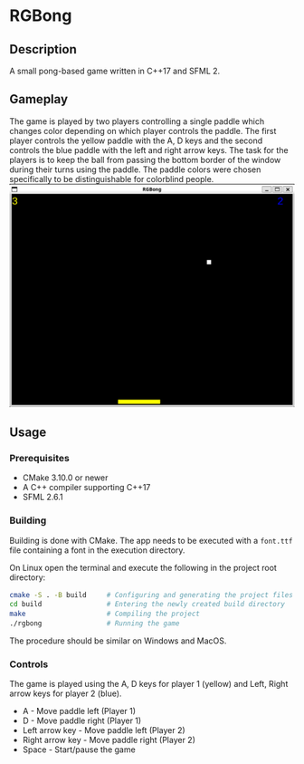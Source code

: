 # RGBong

## Description
A small pong-based game written in C++17 and SFML 2.

## Gameplay
The game is played by two players controlling a single paddle which changes color depending on which player controls the paddle. The first player controls the yellow paddle with the A, D keys and the second controls the blue paddle with the left and right arrow keys. The task for the players is to keep the ball from passing the bottom border of the window during their turns using the paddle. The paddle colors were chosen specifically to be distinguishable for colorblind people.
![Gameplay](gameplay.png)

## Usage
### Prerequisites
- CMake 3.10.0 or newer
- A C++ compiler supporting C++17
- SFML 2.6.1

### Building
Building is done with CMake. The app needs to be executed with a `font.ttf` file containing a font in the execution directory.

On Linux open the terminal and execute the following in the project root directory:
```sh
cmake -S . -B build     # Configuring and generating the project files
cd build                # Entering the newly created build directory
make                    # Compiling the project
./rgbong                # Running the game
```

The procedure should be similar on Windows and MacOS.

### Controls
The game is played using the A, D keys for player 1 (yellow) and Left, Right arrow keys for player 2 (blue).
- A - Move paddle left (Player 1)
- D - Move paddle right (Player 1)
- Left arrow key - Move paddle left (Player 2)
- Right arrow key - Move paddle right (Player 2)
- Space - Start/pause the game